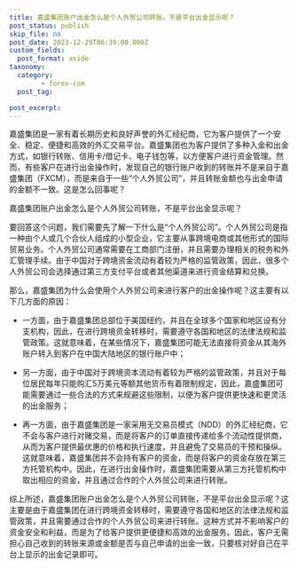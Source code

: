 ```yaml
---
title: 嘉盛集团账户出金怎么是个人外贸公司转账，不是平台出金显示呢？
post_status: publish
skip_file: no
post_date: 2023-12-29T06:39:00.000Z
custom_fields: 
  post_format: aside
taxonomy:
  category:
        - forex-com
  post_tag:

post_excerpt: 
---
```

嘉盛集团是一家有着长期历史和良好声誉的外汇经纪商，它为客户提供了一个安全、稳定、便捷和高效的外汇交易平台。嘉盛集团也为客户提供了多种入金和出金方式，如银行转账、信用卡/借记卡、电子钱包等，以方便客户进行资金管理。然而，有些客户在进行出金操作时，发现自己的银行账户收到的转账并不是来自于嘉盛集团（FXCM），而是来自于一些“个人外贸公司”，并且转账金额也与出金申请的金额不一致。这是怎么回事呢？

嘉盛集团账户出金怎么是个人外贸公司转账，不是平台出金显示呢？

要回答这个问题，我们需要先了解一下什么是“个人外贸公司”。个人外贸公司是指一种由个人或几个合伙人组成的小型企业，它主要从事跨境电商或其他形式的国际贸易业务。个人外贸公司通常需要在工商部门注册，并且需要办理相关的税务和外汇管理手续。由于中国对于跨境资金流动有着较为严格的监管政策，因此，很多个人外贸公司会选择通过第三方支付平台或者其他渠道来进行资金结算和兑换。

那么，嘉盛集团为什么会使用个人外贸公司来进行客户的出金操作呢？这主要有以下几方面的原因：

* 一方面，由于嘉盛集团总部位于美国纽约，并且在全球多个国家和地区设有分支机构，因此，在进行跨境资金转移时，需要遵守各国和地区的法律法规和监管政策。这就意味着，在某些情况下，嘉盛集团可能无法直接将资金从其海外账户转入到客户在中国大陆地区的银行账户中；

* 另一方面，由于中国对于跨境资本流动有着较为严格的监管政策，并且对于每位居民每年只能购汇5万美元等额其他货币有着限制规定，因此，嘉盛集团可能需要通过一些合法的方式来规避这些限制，以便为客户提供更快速和更灵活的出金服务；

* 再一方面，由于嘉盛集团是一家采用无交易员模式（NDD）的外汇经纪商，它不会与客户进行对赌交易，而是将客户的订单直接传递给多个流动性提供商，从而为客户提供最优惠的价格和执行速度，并且避免了交易员的干预和操纵。这就意味着，嘉盛集团并不会持有客户的资金，而是将客户的资金存放在第三方托管机构中。因此，在进行出金操作时，嘉盛集团需要从第三方托管机构中取出相应的资金，并且通过合作的个人外贸公司来进行转账。

综上所述，嘉盛集团账户出金怎么是个人外贸公司转账，不是平台出金显示呢？这主要是由于嘉盛集团在进行跨境资金转移时，需要遵守各国和地区的法律法规和监管政策，并且需要通过合作的个人外贸公司来进行转账。这种方式并不影响客户的资金安全和利益，而是为了给客户提供更便捷和高效的出金服务。因此，客户无需担心自己收到的转账来源或金额是否与自己申请的出金一致，只要核对好自己在平台上显示的出金记录即可。